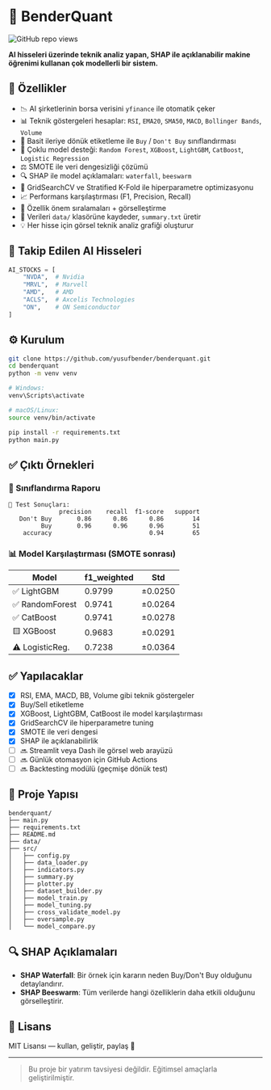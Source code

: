 # 🧠 BenderQuant

![GitHub repo views](https://komarev.com/ghpvc/?username=yusufbender&repo=benderquant&color=blue)

**AI hisseleri üzerinde teknik analiz yapan, SHAP ile açıklanabilir makine öğrenimi kullanan çok modellerli bir sistem.**

## 📌 Özellikler

- 📉 AI şirketlerinin borsa verisini `yfinance` ile otomatik çeker  
- 📊 Teknik göstergeleri hesaplar: `RSI`, `EMA20`, `SMA50`, `MACD`, `Bollinger Bands`, `Volume`
- 🎯 Basit ileriye dönük etiketleme ile `Buy` / `Don't Buy` sınıflandırması
- 🤖 Çoklu model desteği: `Random Forest`, `XGBoost`, `LightGBM`, `CatBoost`, `Logistic Regression`
- ⚖️ SMOTE ile veri dengesizliği çözümü
- 🔍 SHAP ile model açıklamaları: `waterfall`, `beeswarm`
- 🧪 GridSearchCV ve Stratified K-Fold ile hiperparametre optimizasyonu
- 📈 Performans karşılaştırması (F1, Precision, Recall)
- 🧬 Özellik önem sıralamaları + görselleştirme
- 📁 Verileri `data/` klasörüne kaydeder, `summary.txt` üretir
- 💡 Her hisse için görsel teknik analiz grafiği oluşturur

## 🧠 Takip Edilen AI Hisseleri

```python
AI_STOCKS = [
    "NVDA",  # Nvidia
    "MRVL",  # Marvell
    "AMD",   # AMD
    "ACLS",  # Axcelis Technologies
    "ON",    # ON Semiconductor
]
```

## ⚙️ Kurulum

```bash
git clone https://github.com/yusufbender/benderquant.git
cd benderquant
python -m venv venv

# Windows:
venv\Scripts\activate

# macOS/Linux:
source venv/bin/activate

pip install -r requirements.txt
python main.py
```

## ✅ Çıktı Örnekleri

### 🎯 Sınıflandırma Raporu

```
🧪 Test Sonuçları:
              precision    recall  f1-score   support
   Don't Buy       0.86      0.86      0.86        14
         Buy       0.96      0.96      0.96        51
    accuracy                           0.94        65
```

### 📊 Model Karşılaştırması (SMOTE sonrası)

| Model             | f1_weighted | Std     |
|------------------|-------------|---------|
| ✅ LightGBM       | 0.9799      | ±0.0250 |
| ✅ RandomForest   | 0.9741      | ±0.0264 |
| ✅ CatBoost       | 0.9741      | ±0.0278 |
| 🟨 XGBoost        | 0.9683      | ±0.0291 |
| ⚠️ LogisticReg.  | 0.7238      | ±0.0364 |

## ✅ Yapılacaklar

- [x] RSI, EMA, MACD, BB, Volume gibi teknik göstergeler
- [x] Buy/Sell etiketleme
- [x] XGBoost, LightGBM, CatBoost ile model karşılaştırması
- [x] GridSearchCV ile hiperparametre tuning
- [x] SMOTE ile veri dengesi
- [x] SHAP ile açıklanabilirlik
- [ ] 🔜 Streamlit veya Dash ile görsel web arayüzü
- [ ] 🔜 Günlük otomasyon için GitHub Actions
- [ ] 🔜 Backtesting modülü (geçmişe dönük test)

## 📁 Proje Yapısı

```
benderquant/
├── main.py
├── requirements.txt
├── README.md
├── data/
├── src/
│   ├── config.py
│   ├── data_loader.py
│   ├── indicators.py
│   ├── summary.py
│   ├── plotter.py
│   ├── dataset_builder.py
│   ├── model_train.py
│   ├── model_tuning.py
│   ├── cross_validate_model.py
│   ├── oversample.py
│   └── model_compare.py
```

## 🔍 SHAP Açıklamaları

- **SHAP Waterfall**: Bir örnek için kararın neden Buy/Don't Buy olduğunu detaylandırır.
- **SHAP Beeswarm**: Tüm verilerde hangi özelliklerin daha etkili olduğunu görselleştirir.

## 📄 Lisans

MIT Lisansı — kullan, geliştir, paylaş 🚀

---

> Bu proje bir yatırım tavsiyesi değildir. Eğitimsel amaçlarla geliştirilmiştir.
